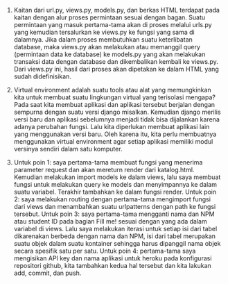 1. Kaitan dari url.py, views.py, models.py, dan berkas HTML terdapat pada kaitan dengan alur proses permintaan sesuai dengan bagan. Suatu permintaan yang masuk pertama-tama akan di proses melalui urls.py yang kemudian tersalurkan ke views.py ke fungsi yang sama di dalamnya. Jika dalam proses membutuhkan suatu keterlibatan database, maka views.py akan melakukan atau memanggil query (permintaan data ke database) ke models.py yang akan melakukan transaksi data dengan database dan dikembalikan kembali ke views.py. Dari views.py ini, hasil dari proses akan dipetakan ke dalam HTML yang sudah didefinisikan.

2. Virtual environment adalah suatu tools atau alat yang memungkinkan kita untuk membuat suatu lingkungan virtual yang terisolasi mengapa? Pada saat kita membuat aplikasi dan aplikasi tersebut berjalan dengan sempurna dengan suatu versi django misalkan. Kemudian django merilis versi baru dan aplikasi sebelumnya menjadi tidak bisa dijalankan karena adanya perubahan fungsi. Lalu kita diperlukan membuat aplikasi lain yang menggunakan versi baru. Oleh karena itu, kita perlu membuatnya menggunakan virtual environment agar setiap aplikasi memiliki modul versinya sendiri dalam satu komputer.

3. Untuk poin 1: saya pertama-tama membuat fungsi yang menerima parameter request dan akan mereturn render dari katalog.html. Kemudian melakukan import models ke dalam views, lalu saya membuat fungsi untuk melakukan query ke models dan menyimpannya ke dalam suatu variabel. Terakhir tambahkan ke dalam fungsi render.
   Untuk poin 2: saya melakukan routing dengan pertama-tama mengimport fungsi dari views dan menambahkan suatu urlpatterns dengan path ke fungsi tersebut.
   Untuk poin 3: saya pertama-tama mengganti nama dan NPM atau student ID pada bagian Fill me! sesuai dengan yang ada dalam variabel di views. Lalu saya melakukan iterasi untuk setiap isi dari tabel dikarenakan berbeda dengan nama dan NPM, isi dari tabel merupakan suatu objek dalam suatu kontainer sehingga harus dipanggil nama objek secara spesifik satu per satu.
   Untuk poin 4: pertama-tama saya mengisikan API key dan nama aplikasi untuk heroku pada konfigurasi repositori github, kita tambahkan kedua hal tersebut dan kita lakukan add, commit, dan push. 